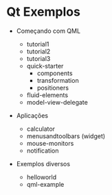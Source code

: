 # Qt Exemplos

- Começando com QML
    - tutorial1
    - tutorial2
    - tutorial3
    - quick-starter
        - components
        - transformation
        - positioners
    - fluid-elements
    - model-view-delegate

- Aplicações
    - calculator
    - menusandtoolbars (widget)
    - mouse-monitors
    - notification

- Exemplos diversos
    - helloworld
    - qml-example
